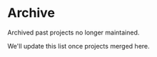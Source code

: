 # Archive

Archived past projects no longer maintained.

We'll update this list once projects merged here.
